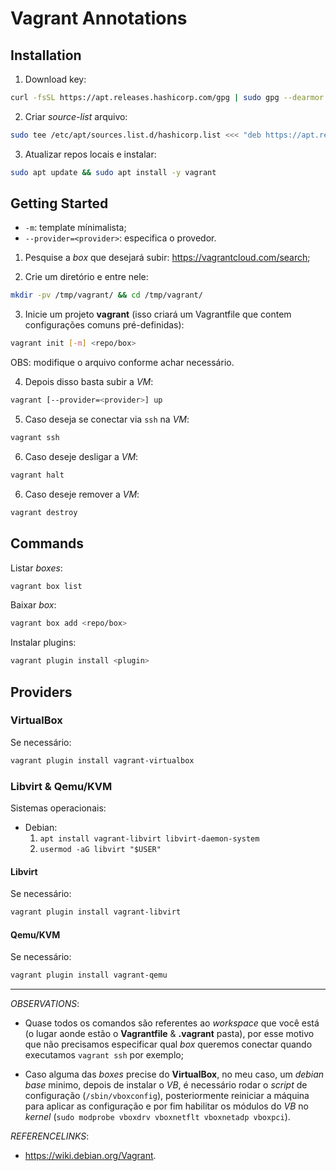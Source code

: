 # Vagrant Annotations

## Installation

1. Download key:
```sh
curl -fsSL https://apt.releases.hashicorp.com/gpg | sudo gpg --dearmor -o /etc/apt/trusted.gpg.d/hashicorp-archive-keyring.gpg
```

2. Criar _source-list_ arquivo:
```sh
sudo tee /etc/apt/sources.list.d/hashicorp.list <<< "deb https://apt.releases.hashicorp.com `lsb_release -cs` main"
```

3. Atualizar repos locais e instalar:
```sh
sudo apt update && sudo apt install -y vagrant
```

## Getting Started

- `-m`: template mínimalista;
- `--provider=<provider>`: especifica o provedor.

1.  Pesquise a _box_ que desejará subir: <https://vagrantcloud.com/search>;

2. Crie um diretório e entre nele:
```sh
mkdir -pv /tmp/vagrant/ && cd /tmp/vagrant/
```

3. Inicie um projeto **vagrant** (isso criará um Vagrantfile que contem configurações comuns pré-definidas):
```sh
vagrant init [-m] <repo/box>
```

OBS: modifique o arquivo conforme achar necessário.

4. Depois disso basta subir a _VM_:
```sh
vagrant [--provider=<provider>] up
```

5. Caso deseja se conectar via `ssh` na _VM_:
```sh
vagrant ssh
```

6. Caso deseje desligar a _VM_:
```sh
vagrant halt
```

6. Caso deseje remover a _VM_:
```sh
vagrant destroy
```

## Commands

Listar _boxes_:
```sh
vagrant box list
```

Baixar _box_:
```sh
vagrant box add <repo/box>
```

Instalar plugins:
```sh
vagrant plugin install <plugin>
```

## Providers

### VirtualBox

Se necessário:
```sh
vagrant plugin install vagrant-virtualbox
```

### Libvirt & Qemu/KVM

Sistemas operacionais:

- Debian:
    1. `apt install vagrant-libvirt libvirt-daemon-system`
    1. `usermod -aG libvirt "$USER"`

#### Libvirt

Se necessário:
```sh
vagrant plugin install vagrant-libvirt
```

#### Qemu/KVM

Se necessário:
```sh
vagrant plugin install vagrant-qemu
```

---

_OBSERVATIONS_:

- Quase todos os comandos são referentes ao _workspace_ que você está (o lugar aonde estão o **Vagrantfile** & **.vagrant** pasta), por esse motivo que não precisamos especificar qual _box_ queremos conectar quando executamos `vagrant ssh` por exemplo;

- Caso alguma das _boxes_ precise do **VirtualBox**, no meu caso, um _debian base_ minimo, depois de instalar o _VB_, é necessário rodar o _script_ de configuração (`/sbin/vboxconfig`), posteriormente reiniciar a máquina para aplicar as configuração e por fim habilitar os módulos do _VB_ no _kernel_ (`sudo modprobe vboxdrv vboxnetflt vboxnetadp vboxpci`).

_REFERENCELINKS_:
- <https://wiki.debian.org/Vagrant>.
